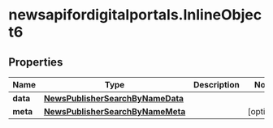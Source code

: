 # newsapifordigitalportals.InlineObject6

## Properties

Name | Type | Description | Notes
------------ | ------------- | ------------- | -------------
**data** | [**NewsPublisherSearchByNameData**](NewsPublisherSearchByNameData.md) |  | 
**meta** | [**NewsPublisherSearchByNameMeta**](NewsPublisherSearchByNameMeta.md) |  | [optional] 


